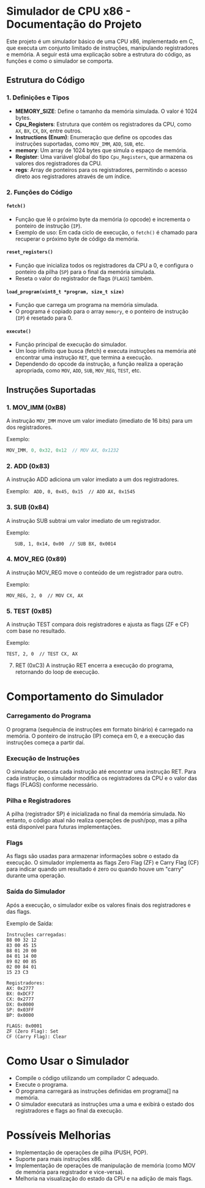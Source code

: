 # Simulador de CPU x86 - Documentação do Projeto

Este projeto é um simulador básico de uma CPU x86, implementado em C, que executa um conjunto limitado de instruções, manipulando registradores e memória. A seguir está uma explicação sobre a estrutura do código, as funções e como o simulador se comporta.

## Estrutura do Código

### 1. **Definições e Tipos**

- **MEMORY_SIZE**: Define o tamanho da memória simulada. O valor é 1024 bytes.
- **Cpu_Registers**: Estrutura que contém os registradores da CPU, como `AX`, `BX`, `CX`, `DX`, entre outros.
- **Instructions (Enum)**: Enumeração que define os opcodes das instruções suportadas, como `MOV_IMM`, `ADD`, `SUB`, etc.
- **memory**: Um array de 1024 bytes que simula o espaço de memória.
- **Register**: Uma variável global do tipo `Cpu_Registers`, que armazena os valores dos registradores da CPU.
- **regs**: Array de ponteiros para os registradores, permitindo o acesso direto aos registradores através de um índice.

### 2. **Funções do Código**

#### `fetch()`
- Função que lê o próximo byte da memória (o opcode) e incrementa o ponteiro de instrução (`IP`).
- Exemplo de uso: Em cada ciclo de execução, o `fetch()` é chamado para recuperar o próximo byte de código da memória.

#### `reset_registers()`
- Função que inicializa todos os registradores da CPU a 0, e configura o ponteiro da pilha (`SP`) para o final da memória simulada.
- Reseta o valor do registrador de flags (`FLAGS`) também.

#### `load_program(uint8_t *program, size_t size)`
- Função que carrega um programa na memória simulada.
- O programa é copiado para o array `memory`, e o ponteiro de instrução (`IP`) é resetado para 0.

#### `execute()`
- Função principal de execução do simulador.
- Um loop infinito que busca (fetch) e executa instruções na memória até encontrar uma instrução `RET`, que termina a execução.
- Dependendo do opcode da instrução, a função realiza a operação apropriada, como `MOV`, `ADD`, `SUB`, `MOV_REG`, `TEST`, etc.

## Instruções Suportadas

### 1. **MOV_IMM (0xB8)**
A instrução `MOV_IMM` move um valor imediato (imediato de 16 bits) para um dos registradores.

Exemplo:

```c
MOV_IMM, 0, 0x32, 0x12  // MOV AX, 0x1232
```

### 2. ADD (0x83)
A instrução ADD adiciona um valor imediato a um dos registradores.

Exemplo:
    ``` 
    ADD, 0, 0x45, 0x15  // ADD AX, 0x1545
    ```
### 3. SUB (0x84)
A instrução SUB subtrai um valor imediato de um registrador.

Exemplo:
 ```
    SUB, 1, 0x14, 0x00  // SUB BX, 0x0014
```

### 4. MOV_REG (0x89)
A instrução MOV_REG move o conteúdo de um registrador para outro.

Exemplo:
```
MOV_REG, 2, 0  // MOV CX, AX
```

### 5. TEST (0x85)
A instrução TEST compara dois registradores e ajusta as flags (ZF e CF) com base no resultado.

Exemplo:
````
TEST, 2, 0  // TEST CX, AX
````

7. RET (0xC3)
A instrução RET encerra a execução do programa, retornando do loop de execução.


# Comportamento do Simulador

### Carregamento do Programa

O programa (sequência de instruções em formato binário) é carregado na memória.
O ponteiro de instrução (IP) começa em 0, e a execução das instruções começa a partir daí.

### Execução de Instruções

O simulador executa cada instrução até encontrar uma instrução RET.
Para cada instrução, o simulador modifica os registradores da CPU e o valor das flags (FLAGS) conforme necessário.

### Pilha e Registradores

A pilha (registrador SP) é inicializada no final da memória simulada. No entanto, o código atual não realiza operações de push/pop, mas a pilha está disponível para futuras implementações.

### Flags

As flags são usadas para armazenar informações sobre o estado da execução. O simulador implementa as flags Zero Flag (ZF) e Carry Flag (CF) para indicar quando um resultado é zero ou quando houve um "carry" durante uma operação.

### Saída do Simulador
Após a execução, o simulador exibe os valores finais dos registradores e das flags.

Exemplo de Saída:
````
Instruções carregadas:
B8 00 32 12
83 00 45 15
B8 01 20 00
84 01 14 00
89 02 00 85
02 00 84 01
15 23 C3

Registradores:
AX: 0x2777
BX: 0xDCF7
CX: 0x2777
DX: 0x0000
SP: 0x03FF
BP: 0x0000

FLAGS: 0x0001
ZF (Zero Flag): Set
CF (Carry Flag): Clear
````

# Como Usar o Simulador
* Compile o código utilizando um compilador C adequado.
* Execute o programa.
* O programa carregará as instruções definidas em programa[] na memória.
* O simulador executará as instruções uma a uma e exibirá o estado dos registradores e flags ao final da execução.

# Possíveis Melhorias
* Implementação de operações de pilha (PUSH, POP).
* Suporte para mais instruções x86.
* Implementação de operações de manipulação de memória (como MOV de memória para registrador e vice-versa).
* Melhoria na visualização do estado da CPU e na adição de mais flags.
